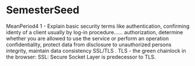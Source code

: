 # SemesterSeed
MeanPeriod4
1 - Explain basic security terms like 
authentication, confirming identy of a client usually by log-in procedure......
authorization, determine whether you are allowed to use the service or perform an operation
confidentiality, protect data from disclosure to unauthorized persons
integrity, maintain data consistency
SSL/TLS . TLS - the green chainlock in the browser:
SSL: Secure Socket Layer is predecessor to TLS.

